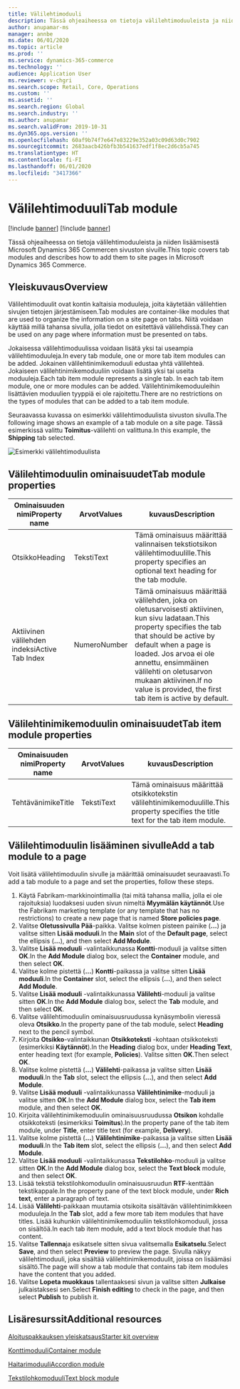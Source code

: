 ```yaml
---
title: Välilehtimoduuli
description: Tässä ohjeaiheessa on tietoja välilehtimoduuleista ja niiden lisäämisestä Microsoft Dynamics 365 Commercen sivuston sivuille.
author: anupamar-ms
manager: annbe
ms.date: 06/01/2020
ms.topic: article
ms.prod: ''
ms.service: dynamics-365-commerce
ms.technology: ''
audience: Application User
ms.reviewer: v-chgri
ms.search.scope: Retail, Core, Operations
ms.custom: ''
ms.assetid: ''
ms.search.region: Global
ms.search.industry: ''
ms.author: anupamar
ms.search.validFrom: 2019-10-31
ms.dyn365.ops.version: ''
ms.openlocfilehash: 60af9b74f7e647e83229e352a03c09d63d0c7902
ms.sourcegitcommit: 2683aacb426bfb3b541637edf1f8ec2d6cb5a745
ms.translationtype: HT
ms.contentlocale: fi-FI
ms.lasthandoff: 06/01/2020
ms.locfileid: "3417366"
---
```

# <a name="tab-module"></a><span data-ttu-id="8952b-103">Välilehtimoduuli</span><span class="sxs-lookup"><span data-stu-id="8952b-103">Tab module</span></span>

[!include [banner](includes/preview-banner.md)]
[!include [banner](includes/banner.md)]

<span data-ttu-id="8952b-104">Tässä ohjeaiheessa on tietoja välilehtimoduuleista ja niiden lisäämisestä Microsoft Dynamics 365 Commercen sivuston sivuille.</span><span class="sxs-lookup"><span data-stu-id="8952b-104">This topic covers tab modules and describes how to add them to site pages in Microsoft Dynamics 365 Commerce.</span></span>

## <a name="overview"></a><span data-ttu-id="8952b-105">Yleiskuvaus</span><span class="sxs-lookup"><span data-stu-id="8952b-105">Overview</span></span>

<span data-ttu-id="8952b-106">Välilehtimoduulit ovat kontin kaltaisia moduuleja, joita käytetään välilehtien sivujen tietojen järjestämiseen.</span><span class="sxs-lookup"><span data-stu-id="8952b-106">Tab modules are container-like modules that are used to organize the information on a site page on tabs.</span></span> <span data-ttu-id="8952b-107">Niitä voidaan käyttää millä tahansa sivulla, jolla tiedot on esitettävä välilehdissä.</span><span class="sxs-lookup"><span data-stu-id="8952b-107">They can be used on any page where information must be presented on tabs.</span></span>

<span data-ttu-id="8952b-108">Jokaisessa välilehtimoduulissa voidaan lisätä yksi tai useampia välilehtimoduuleja.</span><span class="sxs-lookup"><span data-stu-id="8952b-108">In every tab module, one or more tab item modules can be added.</span></span> <span data-ttu-id="8952b-109">Jokainen välilehtinimikemoduuli edustaa yhtä välilehteä. Jokaiseen välilehtinimikemoduuliin voidaan lisätä yksi tai useita moduuleja.</span><span class="sxs-lookup"><span data-stu-id="8952b-109">Each tab item module represents a single tab. In each tab item module, one or more modules can be added.</span></span> <span data-ttu-id="8952b-110">Välilehtinimikemoduuleihin lisättävien moduulien tyyppiä ei ole rajoitettu.</span><span class="sxs-lookup"><span data-stu-id="8952b-110">There are no restrictions on the types of modules that can be added to a tab item module.</span></span>

<span data-ttu-id="8952b-111">Seuraavassa kuvassa on esimerkki välilehtimoduulista sivuston sivulla.</span><span class="sxs-lookup"><span data-stu-id="8952b-111">The following image shows an example of a tab module on a site page.</span></span> <span data-ttu-id="8952b-112">Tässä esimerkissä valittu **Toimitus**-välilehti on valittuna.</span><span class="sxs-lookup"><span data-stu-id="8952b-112">In this example, the **Shipping** tab selected.</span></span>

![Esimerkki välilehtimoduulista](./media/ecommerce-tab.PNG)

## <a name="tab-module-properties"></a><span data-ttu-id="8952b-114">Välilehtimoduulin ominaisuudet</span><span class="sxs-lookup"><span data-stu-id="8952b-114">Tab module properties</span></span>

| <span data-ttu-id="8952b-115">Ominaisuuden nimi</span><span class="sxs-lookup"><span data-stu-id="8952b-115">Property name</span></span> | <span data-ttu-id="8952b-116">Arvot</span><span class="sxs-lookup"><span data-stu-id="8952b-116">Values</span></span> | <span data-ttu-id="8952b-117">kuvaus</span><span class="sxs-lookup"><span data-stu-id="8952b-117">Description</span></span> |
|---------------|--------|-------------|
| <span data-ttu-id="8952b-118">Otsikko</span><span class="sxs-lookup"><span data-stu-id="8952b-118">Heading</span></span> | <span data-ttu-id="8952b-119">Teksti</span><span class="sxs-lookup"><span data-stu-id="8952b-119">Text</span></span> | <span data-ttu-id="8952b-120">Tämä ominaisuus määrittää valinnaisen tekstiotsikon välilehtimoduulille.</span><span class="sxs-lookup"><span data-stu-id="8952b-120">This property specifies an optional text heading for the tab module.</span></span> |
| <span data-ttu-id="8952b-121">Aktiivinen välilehden indeksi</span><span class="sxs-lookup"><span data-stu-id="8952b-121">Active Tab Index</span></span> | <span data-ttu-id="8952b-122">Numero</span><span class="sxs-lookup"><span data-stu-id="8952b-122">Number</span></span> | <span data-ttu-id="8952b-123">Tämä ominaisuus määrittää välilehden, joka on oletusarvoisesti aktiivinen, kun sivu ladataan.</span><span class="sxs-lookup"><span data-stu-id="8952b-123">This property specifies the tab that should be active by default when a page is loaded.</span></span> <span data-ttu-id="8952b-124">Jos arvoa ei ole annettu, ensimmäinen välilehti on oletusarvon mukaan aktiivinen.</span><span class="sxs-lookup"><span data-stu-id="8952b-124">If no value is provided, the first tab item is active by default.</span></span> |

## <a name="tab-item-module-properties"></a><span data-ttu-id="8952b-125">Välilehtinimikemoduulin ominaisuudet</span><span class="sxs-lookup"><span data-stu-id="8952b-125">Tab item module properties</span></span>

| <span data-ttu-id="8952b-126">Ominaisuuden nimi</span><span class="sxs-lookup"><span data-stu-id="8952b-126">Property name</span></span> | <span data-ttu-id="8952b-127">Arvot</span><span class="sxs-lookup"><span data-stu-id="8952b-127">Values</span></span> | <span data-ttu-id="8952b-128">kuvaus</span><span class="sxs-lookup"><span data-stu-id="8952b-128">Description</span></span> |
|---------------|--------|-------------|
| <span data-ttu-id="8952b-129">Tehtävänimike</span><span class="sxs-lookup"><span data-stu-id="8952b-129">Title</span></span> | <span data-ttu-id="8952b-130">Teksti</span><span class="sxs-lookup"><span data-stu-id="8952b-130">Text</span></span> | <span data-ttu-id="8952b-131">Tämä ominaisuus määrittää otsikkotekstin välilehtinimikemoduulille.</span><span class="sxs-lookup"><span data-stu-id="8952b-131">This property specifies the title text for the tab item module.</span></span> |

## <a name="add-a-tab-module-to-a-page"></a><span data-ttu-id="8952b-132">Välilehtimoduulin lisääminen sivulle</span><span class="sxs-lookup"><span data-stu-id="8952b-132">Add a tab module to a page</span></span>

<span data-ttu-id="8952b-133">Voit lisätä välilehtimoduulin sivulle ja määrittää ominaisuudet seuraavasti.</span><span class="sxs-lookup"><span data-stu-id="8952b-133">To add a tab module to a page and set the properties, follow these steps.</span></span>

1. <span data-ttu-id="8952b-134">Käytä Fabrikam-markkinointimallia (tai mitä tahansa mallia, jolla ei ole rajoituksia) luodaksesi uuden sivun nimeltä **Myymälän käytännöt**.</span><span class="sxs-lookup"><span data-stu-id="8952b-134">Use the Fabrikam marketing template (or any template that has no restrictions) to create a new page that is named **Store policies page**.</span></span>
1. <span data-ttu-id="8952b-135">Valitse **Oletussivulla** **Pää**-paikka. Valitse kolmen pisteen painike (**...**) ja valitse sitten **Lisää moduuli**.</span><span class="sxs-lookup"><span data-stu-id="8952b-135">In the **Main** slot of the **Default page**, select the ellipsis (**...**), and then select **Add Module**.</span></span>
1. <span data-ttu-id="8952b-136">Valitse **Lisää moduuli** -valintaikkunassa **Kontti**-moduuli ja valitse sitten **OK**.</span><span class="sxs-lookup"><span data-stu-id="8952b-136">In the **Add Module** dialog box, select the **Container** module, and then select **OK**.</span></span>
1. <span data-ttu-id="8952b-137">Valitse kolme pistettä (**...**) **Kontti**-paikassa ja valitse sitten **Lisää moduuli**.</span><span class="sxs-lookup"><span data-stu-id="8952b-137">In the **Container** slot, select the ellipsis (**...**), and then select **Add Module**.</span></span>
1. <span data-ttu-id="8952b-138">Valitse **Lisää moduuli** -valintaikkunassa **Välilehti**-moduuli ja valitse sitten **OK**.</span><span class="sxs-lookup"><span data-stu-id="8952b-138">In the **Add Module** dialog box, select the **Tab** module, and then select **OK**.</span></span>
1. <span data-ttu-id="8952b-139">Valitse välilehtimoduulin ominaisuusruudussa kynäsymbolin vieressä oleva **Otsikko**.</span><span class="sxs-lookup"><span data-stu-id="8952b-139">In the property pane of the tab module, select **Heading** next to the pencil symbol.</span></span>
1. <span data-ttu-id="8952b-140">Kirjoita **Otsikko**-valintaikkunan **Otsikkoteksti** -kohtaan otsikkoteksti (esimerkiksi **Käytännöt**).</span><span class="sxs-lookup"><span data-stu-id="8952b-140">In the **Heading** dialog box, under **Heading Text**, enter heading text (for example, **Policies**).</span></span> <span data-ttu-id="8952b-141">Valitse sitten **OK**.</span><span class="sxs-lookup"><span data-stu-id="8952b-141">Then select **OK**.</span></span>
1. <span data-ttu-id="8952b-142">Valitse kolme pistettä (**...**) **Välilehti**-paikassa ja valitse sitten **Lisää moduuli**.</span><span class="sxs-lookup"><span data-stu-id="8952b-142">In the **Tab** slot, select the ellipsis (**...**), and then select **Add Module**.</span></span>
1. <span data-ttu-id="8952b-143">Valitse **Lisää moduuli** -valintaikkunassa **Välilehtinimike**-moduuli ja valitse sitten **OK**.</span><span class="sxs-lookup"><span data-stu-id="8952b-143">In the **Add Module** dialog box, select the **Tab item** module, and then select **OK**.</span></span>
1. <span data-ttu-id="8952b-144">Kirjoita välilehtinimikemoduulin ominaisuusruudussa **Otsikon** kohdalle otsikkoteksti (esimerkiksi **Toimitus**).</span><span class="sxs-lookup"><span data-stu-id="8952b-144">In the property pane of the tab item module, under **Title**, enter title text (for example, **Delivery**).</span></span>
1. <span data-ttu-id="8952b-145">Valitse kolme pistettä (**...**) **Välilehtinimike**-paikassa ja valitse sitten **Lisää moduuli**.</span><span class="sxs-lookup"><span data-stu-id="8952b-145">In the **Tab item** slot, select the ellipsis (**...**), and then select **Add Module**.</span></span>
1. <span data-ttu-id="8952b-146">Valitse **Lisää moduuli** -valintaikkunassa **Tekstilohko**-moduuli ja valitse sitten **OK**.</span><span class="sxs-lookup"><span data-stu-id="8952b-146">In the **Add Module** dialog box, select the **Text block** module, and then select **OK**.</span></span>
1. <span data-ttu-id="8952b-147">Lisää tekstiä tekstilohkomoduulin ominaisuusruudun **RTF**-kenttään tekstikappale.</span><span class="sxs-lookup"><span data-stu-id="8952b-147">In the property pane of the text block module, under **Rich text**, enter a paragraph of text.</span></span>
1. <span data-ttu-id="8952b-148">Lisää **Välilehti**-paikkaan muutamia otsikoita sisältävän välilehtinimikkeen moduuleja.</span><span class="sxs-lookup"><span data-stu-id="8952b-148">In the **Tab** slot, add a few more tab item modules that have titles.</span></span> <span data-ttu-id="8952b-149">Lisää kuhunkin välilehtinimikemoduuliin tekstilohkomoduuli, jossa on sisältöä.</span><span class="sxs-lookup"><span data-stu-id="8952b-149">In each tab item module, add a text block module that has content.</span></span>
1. <span data-ttu-id="8952b-150">Valitse **Tallenna**ja esikatsele sitten sivua valitsemalla **Esikatselu**.</span><span class="sxs-lookup"><span data-stu-id="8952b-150">Select **Save**, and then select **Preview** to preview the page.</span></span> <span data-ttu-id="8952b-151">Sivulla näkyy välilehtimoduuli, joka sisältää välilehtinimikemoduulit, joissa on lisäämäsi sisältö.</span><span class="sxs-lookup"><span data-stu-id="8952b-151">The page will show a tab module that contains tab item modules have the content that you added.</span></span>
1. <span data-ttu-id="8952b-152">Valitse **Lopeta muokkaus** tallentaaksesi sivun ja valitse sitten **Julkaise** julkaistaksesi sen.</span><span class="sxs-lookup"><span data-stu-id="8952b-152">Select **Finish editing** to check in the page, and then select **Publish** to publish it.</span></span>

## <a name="additional-resources"></a><span data-ttu-id="8952b-153">Lisäresurssit</span><span class="sxs-lookup"><span data-stu-id="8952b-153">Additional resources</span></span>

[<span data-ttu-id="8952b-154">Aloituspakkauksen yleiskatsaus</span><span class="sxs-lookup"><span data-stu-id="8952b-154">Starter kit overview</span></span>](starter-kit-overview.md)

[<span data-ttu-id="8952b-155">Konttimoduuli</span><span class="sxs-lookup"><span data-stu-id="8952b-155">Container module</span></span>](add-container-module.md)

[<span data-ttu-id="8952b-156">Haitarimoduuli</span><span class="sxs-lookup"><span data-stu-id="8952b-156">Accordion module</span></span>](add-accordion.md)

[<span data-ttu-id="8952b-157">Tekstilohkomoduuli</span><span class="sxs-lookup"><span data-stu-id="8952b-157">Text block module</span></span>](add-content-rich-block.md)
